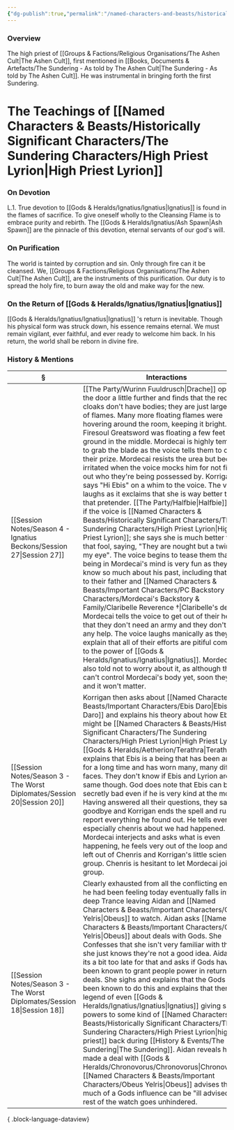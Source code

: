 ```yaml
---
{"dg-publish":true,"permalink":"/named-characters-and-beasts/historically-significant-characters/the-sundering-characters/high-priest-lyrion/","tags":["NPC"],"updated":"2025-08-11T11:53:32.137+01:00"}
---
```



### Overview
The high priest of [[Groups & Factions/Religious Organisations/The Ashen Cult\|The Ashen Cult]], first mentioned in [[Books, Documents & Artefacts/The Sundering - As told by The Ashen Cult\|The Sundering - As told by The Ashen Cult]]. He was instrumental in bringing forth the first Sundering.

# The Teachings of [[Named Characters & Beasts/Historically Significant  Characters/The Sundering Characters/High Priest Lyrion\|High Priest Lyrion]]

### On Devotion
L.1. True devotion to [[Gods & Heralds/Ignatius/Ignatius\|Ignatius]] is found in the flames of sacrifice. To give oneself wholly to the Cleansing Flame is to embrace purity and rebirth. The [[Gods & Heralds/Ignatius/Ash Spawn\|Ash Spawn]] are the pinnacle of this devotion, eternal servants of our god's will.

### On Purification
The world is tainted by corruption and sin. Only through fire can it be cleansed. We, [[Groups & Factions/Religious Organisations/The Ashen Cult\|The Ashen Cult]], are the instruments of this purification. Our duty is to spread the holy fire, to burn away the old and make way for the new.

### On the Return of [[Gods & Heralds/Ignatius/Ignatius\|Ignatius]]
[[Gods & Heralds/Ignatius/Ignatius\|Ignatius]] 's return is inevitable. Though his physical form was struck down, his essence remains eternal. We must remain vigilant, ever faithful, and ever ready to welcome him back. In his return, the world shall be reborn in divine fire.

### History & Mentions
| §                                                                           | Interactions                                                                                                                                                                                                                                                                                                                                                                                                                                                                                                                                                                                                                                                                                                                                                                                                                                                                                                                                                                                                                                                                                                                                                                                                                                                                                                                                                                                                          |
| --------------------------------------------------------------------------- | --------------------------------------------------------------------------------------------------------------------------------------------------------------------------------------------------------------------------------------------------------------------------------------------------------------------------------------------------------------------------------------------------------------------------------------------------------------------------------------------------------------------------------------------------------------------------------------------------------------------------------------------------------------------------------------------------------------------------------------------------------------------------------------------------------------------------------------------------------------------------------------------------------------------------------------------------------------------------------------------------------------------------------------------------------------------------------------------------------------------------------------------------------------------------------------------------------------------------------------------------------------------------------------------------------------------------------------------------------------------------------------------------------------------- |
| [[Session Notes/Season 4 - Ignatius Beckons/Session 27\|Session 27]]     | [[The Party/Wurinn Fuuldrusch\|Drache]] opens the door a little further and finds that the red cloaks don't have bodies; they are just large motes of flames. Many more floating flames were hovering around the room, keeping it bright. The Firesoul Greatsword was floating a few feet off the ground in the middle. Mordecai is highly tempted to grab the blade as the voice tells them to claim their prize. Mordecai resists the urea but becomes irritated when the voice mocks him for not figuring out who they're being possessed by. Korrigan says "Hi Ebis" on a whim to the voice. The voice laughs as it exclaims that she is way better than that pretender. [[The Party/Halfbie\|Halfbie]] asks if the voice is [[Named Characters & Beasts/Historically Significant  Characters/The Sundering Characters/High Priest Lyrion\|High Priest Lyrion]]; she says she is much better than that fool, saying, "They are nought but a twinkle in my eye". The voice begins to tease them that being in Mordecai's mind is very fun as they get to know so much about his past, including that letter to their father and [[Named Characters & Beasts/Important Characters/PC Backstory Characters/Mordecai's Backstory & Family/Claribelle Reverence †\|Claribelle's death]]. Mordecai tells the voice to get out of their head that they don't need an army and they don't need any help. The voice laughs manically as they explain that all of their efforts are pitiful compared to the power of [[Gods & Heralds/Ignatius/Ignatius\|Ignatius]]. Mordecai was also told not to worry about it, as although they can't control Mordecai's body yet, soon they will, and it won't matter. |
| [[Session Notes/Season 3 - The Worst Diplomates/Session 20\|Session 20]] | Korrigan then asks about [[Named Characters & Beasts/Important Characters/Ebis Daro\|Ebis Daro]] and explains his theory about how Ebis might be [[Named Characters & Beasts/Historically Significant  Characters/The Sundering Characters/High Priest Lyrion\|High Priest Lyrion]]. [[Gods & Heralds/Aetherion/Terathra\|Terathra]] explains that Ebis is a being that has been around for a long time and has worn many, many different faces. They don't know if Ebis and Lyrion are the same though. God does note that Ebis can be secretly bad even if he is very kind at the moment. Having answered all their questions, they say goodbye and Korrigan ends the spell and rushes to report everything he found out. He tells everyone, especially chenris about we had happened. Mordecai interjects and asks what is even happening, he feels very out of the loop and even left out of Chenris and Korrigan's little science group. Chenris is hesitant to let Mordecai join their group.                                                                                                                                                                                                                                                                                                                                                                                                                                                                                                                                                                                                                            |
| [[Session Notes/Season 3 - The Worst Diplomates/Session 18\|Session 18]] | Clearly exhausted from all the conflicting emotions he had been feeling today eventually falls into a deep Trance leaving Aidan and [[Named Characters & Beasts/Important Characters/Obeus Yelris\|Obeus]] to watch. Aidan asks [[Named Characters & Beasts/Important Characters/Obeus Yelris\|Obeus]] about deals with Gods. She Confesses that she isn't very familiar with them, she just knows they're not a good idea. Aidan says its a bit too late for that and asks if Gods have been known to grant people power in return for deals. She sighs and explains that the Gods have been known to do this and explains that there was legend of even [[Gods & Heralds/Ignatius/Ignatius\|Ignatius]] giving special powers to some kind of [[Named Characters & Beasts/Historically Significant  Characters/The Sundering Characters/High Priest Lyrion\|high priest]] back during [[History & Events/The Sundering\|The Sundering]]. Aidan reveals he made a deal with [[Gods & Heralds/Chronovorus/Chronovorus\|Chronovorus]]. [[Named Characters & Beasts/Important Characters/Obeus Yelris\|Obeus]] advises that too much of a Gods influence can be "ill advised". The rest of the watch goes unhindered.                                                                                                                                                                                                                                                                                                                                                                                                                                                                                                                                                   |

{ .block-language-dataview}